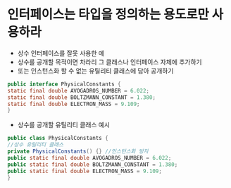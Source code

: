 # 인터페이스는 타입을 정의하는 용도로만 사용하라

- 상수 인터페이스를 잘못 사용한 예
- 상수를 공개할 목적이면 차라리 그 클래스나 인터페이스 자체에 추가하기
- 또는 인스턴스화 할 수 없는 유틸리티 클래스에 담아 공개하기
```java
public interface PhysicalConstants {
static final double AVOGADROS_NUMBER = 6.022;
static final double BOLTZMANN_CONSTANT = 1.380;
static final double ELECTRON_MASS = 9.109;
}
```

- 상수를 공개할 유틸리티 클래스 예시
```java
public class PhysicalConstants {
//상수 유틸리티 클래스
private PhysicalConstants() {} //인스턴스화 방지
public static final double AVOGADROS_NUMBER = 6.022;
public static final double BOLTZMANN_CONSTANT = 1.380;
public static final double ELECTRON_MASS = 9.109;
}

```
